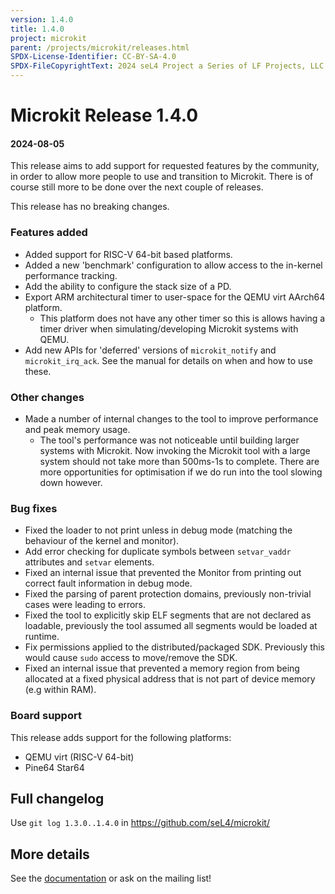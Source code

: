 ```yaml
---
version: 1.4.0
title: 1.4.0
project: microkit
parent: /projects/microkit/releases.html
SPDX-License-Identifier: CC-BY-SA-4.0
SPDX-FileCopyrightText: 2024 seL4 Project a Series of LF Projects, LLC.
---
```


# Microkit Release 1.4.0

#### 2024-08-05

This release aims to add support for requested features by the community, in order to
allow more people to use and transition to Microkit. There is of course still more to
be done over the next couple of releases.

This release has no breaking changes.

### Features added

* Added support for RISC-V 64-bit based platforms.
* Added a new 'benchmark' configuration to allow access to the in-kernel
  performance tracking.
* Add the ability to configure the stack size of a PD.
* Export ARM architectural timer to user-space for the QEMU virt AArch64 platform.
  * This platform does not have any other timer so this is allows having a timer
    driver when simulating/developing Microkit systems with QEMU.
* Add new APIs for 'deferred' versions of `microkit_notify` and `microkit_irq_ack`.
  See the manual for details on when and how to use these.

### Other changes

* Made a number of internal changes to the tool to improve performance and peak memory
  usage.
    * The tool's performance was not noticeable until building larger systems with Microkit.
      Now invoking the Microkit tool with a large system should not take more than 500ms-1s to
      complete. There are more opportunities for optimisation if we do run into the tool slowing
      down however.

### Bug fixes

* Fixed the loader to not print unless in debug mode (matching the behaviour of
  the kernel and monitor).
* Add error checking for duplicate symbols between `setvar_vaddr` attributes and
  `setvar` elements.
* Fixed an internal issue that prevented the Monitor from printing out correct fault
  information in debug mode.
* Fixed the parsing of parent protection domains, previously non-trivial cases were
  leading to errors.
* Fixed the tool to explicitly skip ELF segments that are not declared as loadable,
  previously the tool assumed all segments would be loaded at runtime.
* Fix permissions applied to the distributed/packaged SDK. Previously this would cause
  `sudo` access to move/remove the SDK.
* Fixed an internal issue that prevented a memory region from being allocated at a fixed
  physical address that is not part of device memory (e.g within RAM).

### Board support

This release adds support for the following platforms:

* QEMU virt (RISC-V 64-bit)
* Pine64 Star64

## Full changelog

Use `git log 1.3.0..1.4.0` in <https://github.com/seL4/microkit/>

## More details

See the [documentation](https://github.com/seL4/microkit/blob/main/docs/manual.md)
or ask on the mailing list!
